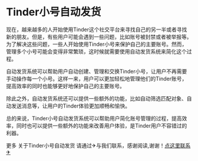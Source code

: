 # Tinder小号自动发货

现在，越来越多的人开始使用Tinder这个社交平台来寻找自己的另一半或者寻找新的朋友。但是，有些用户可能会遇到一些问题，比如账号被封禁或者被举报等。为了解决这些问题，一些人开始使用Tinder小号来保护自己的主要账号。然而，管理多个小号可能会变得非常繁琐，这时候就需要使用自动发货系统来简化这个过程。

自动发货系统可以帮助用户自动创建、管理和交换Tinder小号，让用户不再需要手动操作每一个小号。这样一来，用户可以更加轻松地管理他们的Tinder账号，提高效率的同时也能够更好地保护自己的主要账号。

除此之外，自动发货系统还可以提供一些额外的功能，比如自动筛选匹配对象、自动发送消息等，让用户的Tinder体验更加顺畅和愉快。

总的来说，Tinder小号自动发货系统可以帮助用户简化账号管理的过程，提高效率，同时也可以提供一些额外的功能来改善用户体验，是Tinder用户不容错过的利器。

更多 关于Tinder小号自动发货 请通过✈与我们联系，感谢阅读,谢谢！[点这里联系✈](https://b.k02.cc)